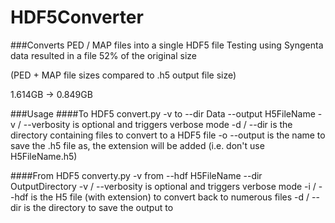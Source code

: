 # HDF5Converter
###Converts PED / MAP files into a single HDF5 file
Testing using Syngenta data resulted in a file 52% of the original size 

(PED + MAP file sizes compared to .h5 output file size)

1.614GB -> 0.849GB


###Usage
####To HDF5
convert.py -v to --dir Data --output H5FileName
-v / --verbosity is optional and triggers verbose mode
-d / --dir is the directory containing files to convert to a HDF5 file
-o --output is the name to save the .h5 file as, the extension will be added (i.e. don't use H5FileName.h5)

####From HDF5
converty.py -v from --hdf H5FileName --dir OutputDirectory
-v / --verbosity is optional and triggers verbose mode
-i / --hdf is the H5 file (with extension) to convert back to numerous files
-d / --dir is the directory to save the output to
